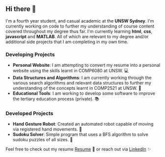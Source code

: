 ## Hi there 👋

I'm a fourth year student, and casual academic at the **UNSW Sydney**. I'm currently working on code to further my understanding of course content covered throughout my degree thus far. I'm currently learning **html**, **css**, **javascript** and **MATLAB**. All of which are relevant to my degree and/or additional side projects that I am completing in my own time. 

### Developing Projects
- **Personal Website**: I am attempting to convert my resume into a personal website using the skills learnt in COMP6080 at UNSW. 💻
- **Data Structures and Algorithms**: I am currently working through the various search algorithms and relevant data structures to further my understanding of the concepts learnt in COMP2521 at UNSW. 🔎
- **Educational Tools**: I am working to develop some software to improve the tertiary education process (private). 📚

### Developed Projects
- **Hand Gesture Robot**: Created an automated robot capable of moving via registered hand movements. 🤖
- **Sudoku Solver**: Simple program that uses a BFS algorithm to solve sudoku puzzles of all sizes. 🧩

Feel free to check out my resume [Resume]() 📄
  or reach out via [LinkedIn](https://au.linkedin.com/in/nathan-sivalingam-4185b0227?trk=public_profile_browsemap) ✨

<!--
**nathansivalingam/nathansivalingam** is a ✨ _special_ ✨ repository because its `README.md` (this file) appears on your GitHub profile.

Here are some ideas to get you started:

- 🔭 I’m currently working on ...
- 🌱 I’m currently learning ...
- 👯 I’m looking to collaborate on ...
- 🤔 I’m looking for help with ...
- 💬 Ask me about ...
- 📫 How to reach me: ...
- 😄 Pronouns: ...
- ⚡ Fun fact: ...
-->
